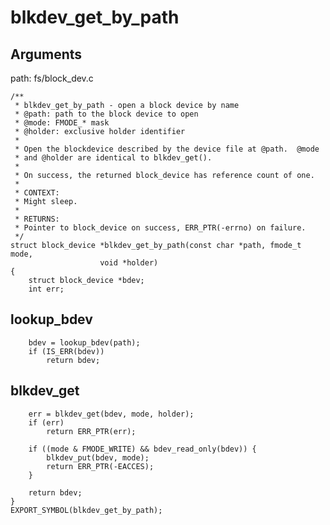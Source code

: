 blkdev_get_by_path
========================================

Arguments
----------------------------------------

path: fs/block_dev.c
```
/**
 * blkdev_get_by_path - open a block device by name
 * @path: path to the block device to open
 * @mode: FMODE_* mask
 * @holder: exclusive holder identifier
 *
 * Open the blockdevice described by the device file at @path.  @mode
 * and @holder are identical to blkdev_get().
 *
 * On success, the returned block_device has reference count of one.
 *
 * CONTEXT:
 * Might sleep.
 *
 * RETURNS:
 * Pointer to block_device on success, ERR_PTR(-errno) on failure.
 */
struct block_device *blkdev_get_by_path(const char *path, fmode_t mode,
                    void *holder)
{
    struct block_device *bdev;
    int err;
```

lookup_bdev
----------------------------------------

```
    bdev = lookup_bdev(path);
    if (IS_ERR(bdev))
        return bdev;
```

blkdev_get
----------------------------------------

```
    err = blkdev_get(bdev, mode, holder);
    if (err)
        return ERR_PTR(err);

    if ((mode & FMODE_WRITE) && bdev_read_only(bdev)) {
        blkdev_put(bdev, mode);
        return ERR_PTR(-EACCES);
    }

    return bdev;
}
EXPORT_SYMBOL(blkdev_get_by_path);
```